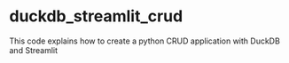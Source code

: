 # duckdb_streamlit_crud
This code explains how to create a python CRUD  application with DuckDB and Streamlit
